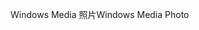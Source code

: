 <span data-ttu-id="e6e56-101">Windows Media 照片</span><span class="sxs-lookup"><span data-stu-id="e6e56-101">Windows Media Photo</span></span>